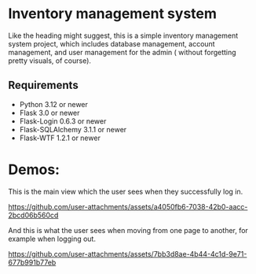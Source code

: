 # Inventory management system

Like the heading might suggest, this is a simple inventory management system project, which includes database management, account management, and user management for the admin ( without forgetting pretty visuals, of course).

## Requirements 

- Python 3.12 or newer
- Flask 3.0 or newer
- Flask-Login 0.6.3 or newer
- Flask-SQLAlchemy 3.1.1 or newer
- Flask-WTF 1.2.1 or newer


# Demos:

This is the main view which the user sees when they successfully log in.

https://github.com/user-attachments/assets/a4050fb6-7038-42b0-aacc-2bcd06b560cd

And this is what the user sees when moving from one page to another, for example when logging out.

https://github.com/user-attachments/assets/7bb3d8ae-4b44-4c1d-9e71-677b991b77eb



